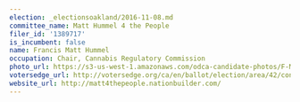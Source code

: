 ```yaml
---
election: _electionsoakland/2016-11-08.md
committee_name: Matt Hummel 4 the People
filer_id: '1389717'
is_incumbent: false
name: Francis Matt Hummel
occupation: Chair, Cannabis Regulatory Commission
photo_url: https://s3-us-west-1.amazonaws.com/odca-candidate-photos/F-Matt-Hummell.png
votersedge_url: http://votersedge.org/ca/en/ballot/election/area/42/contests/contest/13234/candidate/130750?&county=Alameda%20County&election_authority_id=1
website_url: http://matt4thepeople.nationbuilder.com/
---
```

